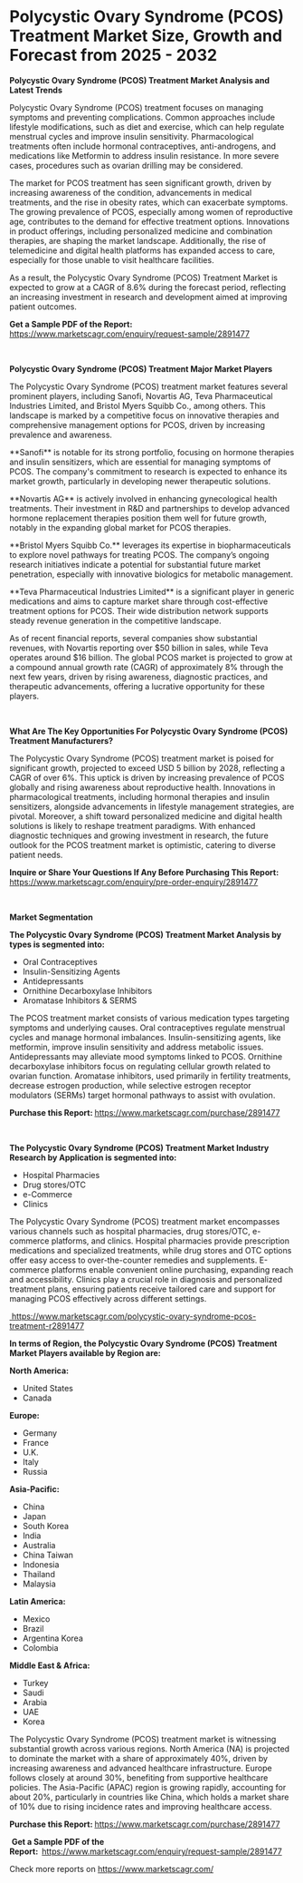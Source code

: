 <p><h1>Polycystic Ovary Syndrome (PCOS) Treatment Market Size, Growth and Forecast from 2025 - 2032</h1></p><p><strong>Polycystic Ovary Syndrome (PCOS) Treatment Market Analysis and Latest Trends</strong></p>
<p><p>Polycystic Ovary Syndrome (PCOS) treatment focuses on managing symptoms and preventing complications. Common approaches include lifestyle modifications, such as diet and exercise, which can help regulate menstrual cycles and improve insulin sensitivity. Pharmacological treatments often include hormonal contraceptives, anti-androgens, and medications like Metformin to address insulin resistance. In more severe cases, procedures such as ovarian drilling may be considered.</p><p>The market for PCOS treatment has seen significant growth, driven by increasing awareness of the condition, advancements in medical treatments, and the rise in obesity rates, which can exacerbate symptoms. The growing prevalence of PCOS, especially among women of reproductive age, contributes to the demand for effective treatment options. Innovations in product offerings, including personalized medicine and combination therapies, are shaping the market landscape. Additionally, the rise of telemedicine and digital health platforms has expanded access to care, especially for those unable to visit healthcare facilities.</p><p>As a result, the Polycystic Ovary Syndrome (PCOS) Treatment Market is expected to grow at a CAGR of 8.6% during the forecast period, reflecting an increasing investment in research and development aimed at improving patient outcomes.</p></p>
<p><strong>Get a Sample PDF of the Report:&nbsp;</strong> <a href="https://www.marketscagr.com/enquiry/request-sample/2891477?utm_campaign=2635&utm_medium=2&utm_source=Github&utm_content=ia&utm_term=14032025&utm_id=polycystic-ovary-syndrome-pcos-treatment">https://www.marketscagr.com/enquiry/request-sample/2891477</a></p>
<p>&nbsp;</p>
<p><strong>Polycystic Ovary Syndrome (PCOS) Treatment Major Market Players</strong></p>
<p><p>The Polycystic Ovary Syndrome (PCOS) treatment market features several prominent players, including Sanofi, Novartis AG, Teva Pharmaceutical Industries Limited, and Bristol Myers Squibb Co., among others. This landscape is marked by a competitive focus on innovative therapies and comprehensive management options for PCOS, driven by increasing prevalence and awareness.</p><p>**Sanofi** is notable for its strong portfolio, focusing on hormone therapies and insulin sensitizers, which are essential for managing symptoms of PCOS. The company's commitment to research is expected to enhance its market growth, particularly in developing newer therapeutic solutions.</p><p>**Novartis AG** is actively involved in enhancing gynecological health treatments. Their investment in R&D and partnerships to develop advanced hormone replacement therapies position them well for future growth, notably in the expanding global market for PCOS therapies.</p><p>**Bristol Myers Squibb Co.** leverages its expertise in biopharmaceuticals to explore novel pathways for treating PCOS. The company’s ongoing research initiatives indicate a potential for substantial future market penetration, especially with innovative biologics for metabolic management.</p><p>**Teva Pharmaceutical Industries Limited** is a significant player in generic medications and aims to capture market share through cost-effective treatment options for PCOS. Their wide distribution network supports steady revenue generation in the competitive landscape.</p><p>As of recent financial reports, several companies show substantial revenues, with Novartis reporting over $50 billion in sales, while Teva operates around $16 billion. The global PCOS market is projected to grow at a compound annual growth rate (CAGR) of approximately 8% through the next few years, driven by rising awareness, diagnostic practices, and therapeutic advancements, offering a lucrative opportunity for these players.</p></p>
<p>&nbsp;</p>
<p><strong>What Are The Key Opportunities For Polycystic Ovary Syndrome (PCOS) Treatment Manufacturers?</strong></p>
<p><p>The Polycystic Ovary Syndrome (PCOS) treatment market is poised for significant growth, projected to exceed USD 5 billion by 2028, reflecting a CAGR of over 6%. This uptick is driven by increasing prevalence of PCOS globally and rising awareness about reproductive health. Innovations in pharmacological treatments, including hormonal therapies and insulin sensitizers, alongside advancements in lifestyle management strategies, are pivotal. Moreover, a shift toward personalized medicine and digital health solutions is likely to reshape treatment paradigms. With enhanced diagnostic techniques and growing investment in research, the future outlook for the PCOS treatment market is optimistic, catering to diverse patient needs.</p></p>
<p><strong>Inquire or Share Your Questions If Any Before Purchasing This Report:</strong> <a href="https://www.marketscagr.com/enquiry/pre-order-enquiry/2891477?utm_campaign=2635&utm_medium=2&utm_source=Github&utm_content=ia&utm_term=14032025&utm_id=polycystic-ovary-syndrome-pcos-treatment">https://www.marketscagr.com/enquiry/pre-order-enquiry/2891477</a></p>
<p>&nbsp;</p>
<p><strong>Market Segmentation</strong></p>
<p><strong>The Polycystic Ovary Syndrome (PCOS) Treatment Market Analysis by types is segmented into:</strong></p>
<p><ul><li>Oral Contraceptives</li><li>Insulin-Sensitizing Agents</li><li>Antidepressants</li><li>Ornithine Decarboxylase Inhibitors</li><li>Aromatase Inhibitors & SERMS</li></ul></p>
<p><p>The PCOS treatment market consists of various medication types targeting symptoms and underlying causes. Oral contraceptives regulate menstrual cycles and manage hormonal imbalances. Insulin-sensitizing agents, like metformin, improve insulin sensitivity and address metabolic issues. Antidepressants may alleviate mood symptoms linked to PCOS. Ornithine decarboxylase inhibitors focus on regulating cellular growth related to ovarian function. Aromatase inhibitors, used primarily in fertility treatments, decrease estrogen production, while selective estrogen receptor modulators (SERMs) target hormonal pathways to assist with ovulation.</p></p>
<p><strong>Purchase this Report:&nbsp;</strong><a href="https://www.marketscagr.com/purchase/2891477?utm_campaign=2635&utm_medium=2&utm_source=Github&utm_content=ia&utm_term=14032025&utm_id=polycystic-ovary-syndrome-pcos-treatment">https://www.marketscagr.com/purchase/2891477</a></p>
<p>&nbsp;</p>
<p><strong>The Polycystic Ovary Syndrome (PCOS) Treatment Market Industry Research by Application is segmented into:</strong></p>
<p><ul><li>Hospital Pharmacies</li><li>Drug stores/OTC</li><li>e-Commerce</li><li>Clinics</li></ul></p>
<p><p>The Polycystic Ovary Syndrome (PCOS) treatment market encompasses various channels such as hospital pharmacies, drug stores/OTC, e-commerce platforms, and clinics. Hospital pharmacies provide prescription medications and specialized treatments, while drug stores and OTC options offer easy access to over-the-counter remedies and supplements. E-commerce platforms enable convenient online purchasing, expanding reach and accessibility. Clinics play a crucial role in diagnosis and personalized treatment plans, ensuring patients receive tailored care and support for managing PCOS effectively across different settings.</p></p>
<p><a href="https://www.marketscagr.com/polycystic-ovary-syndrome-pcos-treatment-r2891477?utm_campaign=2635&utm_medium=2&utm_source=Github&utm_content=ia&utm_term=14032025&utm_id=polycystic-ovary-syndrome-pcos-treatment">&nbsp;https://www.marketscagr.com/polycystic-ovary-syndrome-pcos-treatment-r2891477</a></p>
<p><strong>In terms of Region, the Polycystic Ovary Syndrome (PCOS) Treatment Market Players available by Region are:</strong></p>
<p>
    <p> <strong> North America: </strong>
        <ul>
            <li>United States</li>
            <li>Canada</li>
        </ul>
        </p> 
    <p> <strong> Europe: </strong>
        <ul>
            <li>Germany</li>
            <li>France</li>
            <li>U.K.</li>
            <li>Italy</li>
            <li>Russia</li>
        </ul>
        </p> 
    <p> <strong> Asia-Pacific: </strong>
        <ul>
            <li>China</li>
            <li>Japan</li>
            <li>South Korea</li>
            <li>India</li>
            <li>Australia</li>
            <li>China Taiwan</li>
            <li>Indonesia</li>
            <li>Thailand</li>
            <li>Malaysia</li>
        </ul>
        </p> 
    <p> <strong> Latin America: </strong>
        <ul>
            <li>Mexico</li>
            <li>Brazil</li>
            <li>Argentina Korea</li>
            <li>Colombia</li>
        </ul>
        </p> 
    <p> <strong> Middle East & Africa: </strong>
        <ul>
            <li>Turkey</li>
            <li>Saudi</li>
            <li>Arabia</li>
            <li>UAE</li>
            <li>Korea</li>
        </ul>
    </p>
    </p>
<p><p>The Polycystic Ovary Syndrome (PCOS) treatment market is witnessing substantial growth across various regions. North America (NA) is projected to dominate the market with a share of approximately 40%, driven by increasing awareness and advanced healthcare infrastructure. Europe follows closely at around 30%, benefiting from supportive healthcare policies. The Asia-Pacific (APAC) region is growing rapidly, accounting for about 20%, particularly in countries like China, which holds a market share of 10% due to rising incidence rates and improving healthcare access.</p></p>
<p><strong>Purchase this Report: </strong><a href="https://www.marketscagr.com/purchase/2891477?utm_campaign=2635&utm_medium=2&utm_source=Github&utm_content=ia&utm_term=14032025&utm_id=polycystic-ovary-syndrome-pcos-treatment">https://www.marketscagr.com/purchase/2891477</a></p>
<p>&nbsp;<strong>Get a Sample PDF of the Report:&nbsp;&nbsp;</strong><a href="https://www.marketscagr.com/enquiry/request-sample/2891477?utm_campaign=2635&utm_medium=2&utm_source=Github&utm_content=ia&utm_term=14032025&utm_id=polycystic-ovary-syndrome-pcos-treatment">https://www.marketscagr.com/enquiry/request-sample/2891477</a></p>
<p><strong></strong></p>
<p>Check more reports on <a href="https://www.marketscagr.com/?utm_campaign=2635&utm_medium=2&utm_source=Github&utm_content=ia&utm_term=14032025&utm_id=polycystic-ovary-syndrome-pcos-treatment">https://www.marketscagr.com/</a></p>